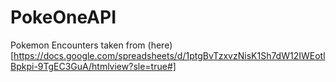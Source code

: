 # PokeOneAPI

Pokemon Encounters taken from (here)[https://docs.google.com/spreadsheets/d/1ptgBvTzxvzNisK1Sh7dW12IWEotlBpkpi-9TgEC3GuA/htmlview?sle=true#]
